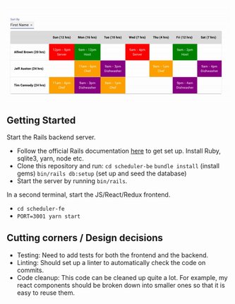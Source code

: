 ![](scheduler.gif)

## Getting Started

Start the Rails backend server.

- Follow the official Rails documentation [here](https://guides.rubyonrails.org/getting_started.html#creating-a-new-rails-project) to get set up. Install Ruby, sqlite3, yarn, node etc.
- Clone this repository and run:
  `cd scheduler-be`
  `bundle install` (install gems)
  `bin/rails db:setup` (set up and seed the database)
- Start the server by running `bin/rails`.

In a second terminal, start the JS/React/Redux frontend.

- `cd scheduler-fe`
- `PORT=3001 yarn start`

## Cutting corners / Design decisions

- Testing: Need to add tests for both the frontend and the backend.
- Linting: Should set up a linter to automatically check the code on commits.
- Code cleanup: This code can be cleaned up quite a lot. For example, my react components should be broken down into smaller ones so that it is easy to reuse them.
